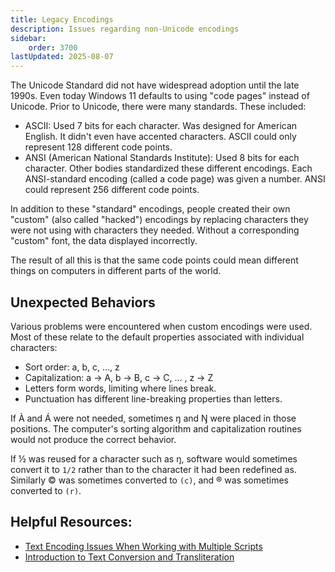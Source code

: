 ```yaml
---
title: Legacy Encodings
description: Issues regarding non-Unicode encodings
sidebar:
    order: 3700
lastUpdated: 2025-08-07
---
```


The Unicode Standard did not have widespread adoption until the late 1990s. Even today Windows 11 defaults to using "code pages" instead of Unicode. Prior to Unicode, there were many standards. These included:

- ASCII: Used 7 bits for each character. Was designed for American English. It didn't even have accented characters. ASCII could only represent 128 different code points.
- ANSI (American National Standards Institute): Used 8 bits for each character. Other bodies standardized these different encodings. Each ANSI-standard encoding (called a code page) was given a number. ANSI could represent 256 different code points.

In addition to these "standard" encodings, people created their own "custom" (also called "hacked") encodings by replacing characters they were not using with characters they needed. Without a corresponding "custom" font, the data displayed incorrectly. 

The result of all this is that the same code points could mean different things on computers in different parts of the world.

## Unexpected Behaviors

Various problems were encountered when custom encodings were used. Most of these relate to the default properties associated with individual characters:

- Sort order: a, b, c, …, z
- Capitalization: a -> A, b -> B, c -> C, … , z -> Z
- Letters form words, limiting where lines break.
- Punctuation has different line-breaking properties than letters.

If &#x00C0; and &#x00C1; were not needed, sometimes &#x014b; and &#x014a; were placed in those positions. The computer's sorting algorithm and capitalization routines would not produce the correct behavior.

If &#x00BD; was reused for a character such as &#x014b;, software would sometimes convert it to `1/2` rather than to the character it had been redefined as. Similarly &#x00A9; was sometimes converted to `(c)`, and &#x00AE; was sometimes converted to `(r)`.

## Helpful Resources:

- [Text Encoding Issues When Working with Multiple Scripts][text-enc-script]
- [Introduction to Text Conversion and Transliteration][intro-text-conv]

[intro-text-conv]: https://scriptsource.org/entry/xlzd6n5aqt
[text-enc-script]: https://scriptsource.org/entry/yrl9a5tk4e


